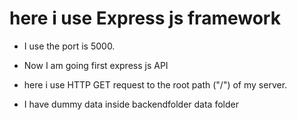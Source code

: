 # here i use Express js framework

- I use the port is 5000.
- Now I am going first express js API
- here i use HTTP GET request to the root path ("/") of my server.

- I have dummy data inside backendfolder data folder

